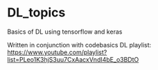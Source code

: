 # DL_topics
Basics of DL using tensorflow and keras

Written in conjunction with codebasics DL playlist: https://www.youtube.com/playlist?list=PLeo1K3hjS3uu7CxAacxVndI4bE_o3BDtO
